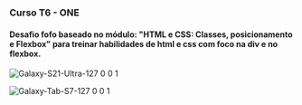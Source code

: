 ### Curso T6 - ONE
#### Desafio fofo baseado no módulo: "HTML e CSS: Classes, posicionamento e Flexbox" para treinar habilidades de html e css com foco na div e no flexbox.
![Galaxy-S21-Ultra-127 0 0 1](https://github.com/dugabrielle/modulo-flexbox-one/assets/121505858/116e3491-c11e-42a8-91f2-fa030dcdeba8)

![Galaxy-Tab-S7-127 0 0 1](https://github.com/dugabrielle/modulo-flexbox-one/assets/121505858/2b83823d-3064-4711-a4a3-ca6ef17678ab)


